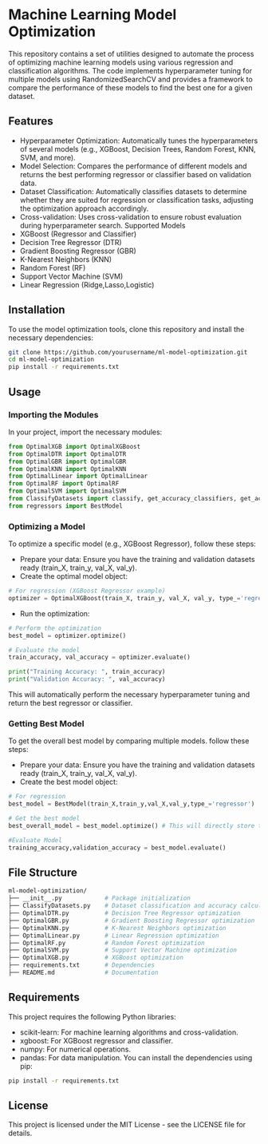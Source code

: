 # Machine Learning Model Optimization
This repository contains a set of utilities designed to automate the process of optimizing machine learning models using various regression and classification algorithms. The code implements hyperparameter tuning for multiple models using RandomizedSearchCV and provides a framework to compare the performance of these models to find the best one for a given dataset.

## Features
 - Hyperparameter Optimization: Automatically tunes the hyperparameters of several models (e.g., XGBoost, Decision Trees, Random Forest, KNN, SVM, and more).
 - Model Selection: Compares the performance of different models and returns the best performing regressor or classifier based on validation data.
 - Dataset Classification: Automatically classifies datasets to determine whether they are suited for regression or classification tasks, adjusting the optimization approach accordingly.
 - Cross-validation: Uses cross-validation to ensure robust evaluation during hyperparameter search.
Supported Models
 - XGBoost (Regressor and Classifier)
 - Decision Tree Regressor (DTR)
 - Gradient Boosting Regressor (GBR)
 - K-Nearest Neighbors (KNN)
 - Random Forest (RF)
 - Support Vector Machine (SVM)
 - Linear Regression (Ridge,Lasso,Logistic)
## Installation
To use the model optimization tools, clone this repository and install the necessary dependencies:
```bash
git clone https://github.com/yourusername/ml-model-optimization.git
cd ml-model-optimization
pip install -r requirements.txt
```
## Usage
### Importing the Modules
In your project, import the necessary modules:
```Python
from OptimalXGB import OptimalXGBoost
from OptimalDTR import OptimalDTR
from OptimalGBR import OptimalGBR
from OptimalKNN import OptimalKNN
from OptimalLinear import OptimalLinear
from OptimalRF import OptimalRF
from OptimalSVM import OptimalSVM
from ClassifyDatasets import classify, get_accuracy_classifiers, get_accuracy_regressors
from regressors import BestModel
```
### Optimizing a Model
To optimize a specific model (e.g., XGBoost Regressor), follow these steps:

 - Prepare your data: Ensure you have the training and validation datasets ready (train_X, train_y, val_X, val_y).
 - Create the optimal model object:
```Python
# For regression (XGBoost Regressor example)
optimizer = OptimalXGBoost(train_X, train_y, val_X, val_y, type_='regressor')
```
 - Run the optimization:
```Python
# Perform the optimization
best_model = optimizer.optimize()

# Evaluate the model
train_accuracy, val_accuracy = optimizer.evaluate()

print("Training Accuracy: ", train_accuracy)
print("Validation Accuracy: ", val_accuracy)
```
This will automatically perform the necessary hyperparameter tuning and return the best regressor or classifier.

### Getting Best Model
To get the overall best model by comparing multiple models. follow these steps:

 - Prepare your data: Ensure you have the training and validation datasets ready (train_X, train_y, val_X, val_y).
 - Create the best model object:
```Python
# For regression
best_model = BestModel(train_X,train_y,val_X,val_y,type_='regressor')

# Get the best model
best_overall_model = best_model.optimize() # This will directly store the model (like DecisionTreeRegressor(),Ridge()...etc)

#Evaluate Model
training_accuracy,validation_accuracy = best_model.evaluate()
```
## File Structure
```bash
ml-model-optimization/
├── __init__.py            # Package initialization
├── ClassifyDatasets.py    # Dataset classification and accuracy calculation
├── OptimalDTR.py          # Decision Tree Regressor optimization
├── OptimalGBR.py          # Gradient Boosting Regressor optimization
├── OptimalKNN.py          # K-Nearest Neighbors optimization
├── OptimalLinear.py       # Linear Regression optimization
├── OptimalRF.py           # Random Forest optimization
├── OptimalSVM.py          # Support Vector Machine optimization
├── OptimalXGB.py          # XGBoost optimization
├── requirements.txt       # Dependencies
├── README.md              # Documentation
```
## Requirements
This project requires the following Python libraries:

 - scikit-learn: For machine learning algorithms and cross-validation.
 - xgboost: For XGBoost regressor and classifier.
 - numpy: For numerical operations.
 - pandas: For data manipulation.
You can install the dependencies using pip:
```bash
pip install -r requirements.txt
```
## License
This project is licensed under the MIT License - see the LICENSE file for details.








